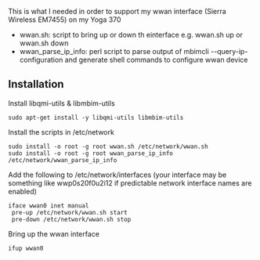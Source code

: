 This is what I needed in order to support my wwan interface (Sierra Wireless EM7455)
on my Yoga 370

* wwan.sh: script to bring up or down th einterface e.g. wwan.sh up or wwan.sh down
* wwan_parse_ip_info: perl script to parse output of mbimcli --query-ip-configuration and generate shell commands to configure wwan device

Installation
------------

Install libqmi-utils & libmbim-utils

    sudo apt-get install -y libqmi-utils libmbim-utils

Install the scripts in /etc/network

    sudo install -o root -g root wwan.sh /etc/network/wwan.sh
    sudo install -o root -g root wwan_parse_ip_info /etc/network/wwan_parse_ip_info

Add the following to /etc/network/interfaces (your interface may be something like wwp0s20f0u2i12 if predictable network interface names are enabled)

    iface wwan0 inet manual
     pre-up /etc/network/wwan.sh start
     pre-down /etc/network/wwan.sh stop

Bring up the wwan interface

    ifup wwan0
